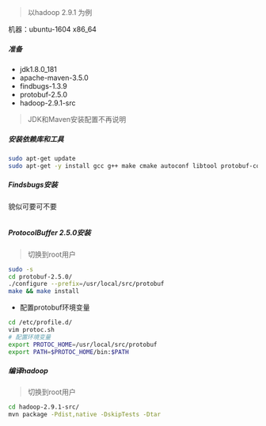 > 以hadoop 2.9.1 为例

机器：ubuntu-1604 x86_64

##### 准备
- jdk1.8.0_181
- apache-maven-3.5.0
- findbugs-1.3.9
- protobuf-2.5.0
- hadoop-2.9.1-src

> JDK和Maven安装配置不再说明

##### 安装依赖库和工具
```sh
sudo apt-get update
sudo apt-get -y install gcc g++ make cmake autoconf libtool protobuf-compiler
```

##### Findsbugs安装
貌似可要可不要

```sh

```
##### ProtocolBuffer 2.5.0安装
> 切换到root用户

```sh
sudo -s
cd protobuf-2.5.0/
./configure --prefix=/usr/local/src/protobuf
make && make install
```
- 配置protobuf环境变量

```sh
cd /etc/profile.d/
vim protoc.sh
# 配置环境变量
export PROTOC_HOME=/usr/local/src/protobuf
export PATH=$PROTOC_HOME/bin:$PATH
```
##### 编译hadoop
> 切换到root用户

```sh
cd hadoop-2.9.1-src/
mvn package -Pdist,native -DskipTests -Dtar
```
